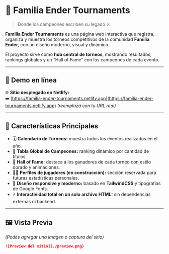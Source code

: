 # 👑 Familia Ender Tournaments

> Donde los campeones escriben su legado ⚔️  

**Familia Ender Tournaments** es una página web interactiva que registra, organiza y muestra los torneos competitivos de la comunidad **Familia Ender**, con un diseño moderno, visual y dinámico.  

El proyecto sirve como **hub central de torneos**, mostrando resultados, rankings globales y un “Hall of Fame” con los campeones de cada evento.

---

## 🚀 Demo en línea

🌐 **Sitio desplegado en Netlify:**  
➡️ [https://familia-ender-tournaments.netlify.app](https://familia-ender-tournaments.netlify.app) *(reemplazá con tu URL real)*

---

## 🧱 Características Principales

- 🗓️ **Calendario de Torneos:** muestra todos los eventos realizados en el año.
- 🧩 **Tabla Global de Campeones:** ranking dinámico por cantidad de títulos.
- 👑 **Hall of Fame:** destaca a los ganadores de cada torneo con estilo dorado y animaciones.
- 🧍‍♂️ **Perfiles de jugadores (en construcción):** sección reservada para futuras estadísticas personales.
- 🎨 **Diseño responsive y moderno:** basado en **TailwindCSS** y tipografías de Google Fonts.
- ⚡ **Interactividad total en un solo archivo HTML:** sin dependencias externas ni backend.

---

## 🖼️ Vista Previa

_(Podés agregar una imagen o captura del sitio)_

```markdown
![Preview del sitio](./preview.png)
